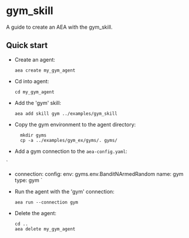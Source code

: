 # gym_skill

A guide to create an AEA with the gym_skill.

## Quick start

- Create an agent:
    
      aea create my_gym_agent

- Cd into agent:

      cd my_gym_agent

- Add the 'gym' skill:

      aea add skill gym ../examples/gym_skill

- Copy the gym environment to the agent directory:

	    mkdir gyms
	    cp -a ../examples/gym_ex/gyms/. gyms/

- Add a gym connection to the `aea-config.yaml`:

`
- connection:
    config:
      env: gyms.env.BanditNArmedRandom
    name: gym
    type: gym
`

- Run the agent with the 'gym' connection:

      aea run --connection gym

- Delete the agent:

      cd ..
      aea delete my_gym_agent
